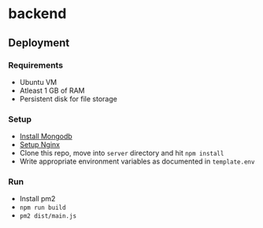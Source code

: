 # backend

## Deployment

### Requirements

- Ubuntu VM
- Atleast 1 GB of RAM
- Persistent disk for file storage

### Setup

- [Install Mongodb](https://www.mongodb.com/docs/manual/tutorial/install-mongodb-on-ubuntu/)
- [Setup Nginx](https://blog.logrocket.com/how-to-run-a-node-js-server-with-nginx/)
- Clone this repo, move into `server` directory and hit `npm install`
- Write appropriate environment variables as documented in `template.env`

### Run

- Install pm2
- `npm run build`
- `pm2 dist/main.js`
